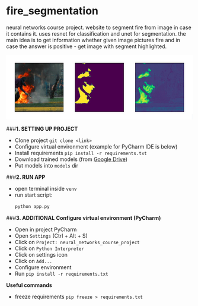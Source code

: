 # fire_segmentation

neural networks course project. website to segment fire from image 
in case it contains it. uses resnet for classification 
and unet for segmentation. the main idea is to get information
whether given image pictures fire and in case the answer is
positive - get image with segment highlighted.

<img src="pictures/main.jpg" width="600"/>

###**1. SETTING UP PROJECT**
- Clone project `git clone <link>`
- Configure virtual environment (example for PyCharm IDE is below)
- Install requirements `pip install -r requirements.txt`
- Download trained models (from [Google Drive](https://drive.google.com/drive/folders/1aSTjtXbVzl8ns48yK4-uO8dzx4ggbZm2?usp=sharing))
- Put models into `models` dir

###**2. RUN APP**
- open terminal inside `venv`
- run start script:
    ```bash
    python app.py
    ```

###**3. ADDITIONAL**
**Configure virtual environment (PyCharm)**
- Open in project PyCharm
- Open `Settings` (Ctrl + Alt + S)
- Click on `Project: neural_networks_course_project`
- Click on `Python Interpreter`
- Click on settings icon
- Click on `Add...`
- Configure environment
- Run `pip install -r requirements.txt`

**Useful commands**
- freeze requirements `pip freeze > requirements.txt`
